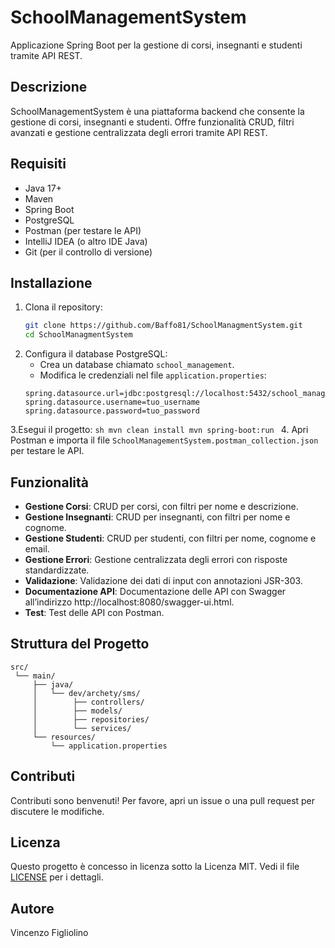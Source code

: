 # SchoolManagementSystem
Applicazione Spring Boot per la gestione di corsi, insegnanti e studenti tramite API REST.
## Descrizione
SchoolManagementSystem è una piattaforma backend che consente la gestione di corsi, insegnanti e studenti. Offre funzionalità CRUD, filtri avanzati e gestione centralizzata degli errori tramite API REST.
## Requisiti
- Java 17+
- Maven
- Spring Boot
- PostgreSQL
- Postman (per testare le API)
- IntelliJ IDEA (o altro IDE Java)
- Git (per il controllo di versione)
## Installazione
  1. Clona il repository:
     ```sh
     git clone https://github.com/Baffo81/SchoolManagmentSystem.git
     cd SchoolManagmentSystem
      ```
  2. Configura il database PostgreSQL:
        - Crea un database chiamato `school_management`.
        - Modifica le credenziali nel file `application.properties`:
        ```properties
        spring.datasource.url=jdbc:postgresql://localhost:5432/school_management
        spring.datasource.username=tuo_username
        spring.datasource.password=tuo_password
        ```
  3.Esegui il progetto:
        ```sh
        mvn clean install
        mvn spring-boot:run
        ```
  4. Apri Postman e importa il file `SchoolManagementSystem.postman_collection.json` per testare le API.
   
## Funzionalità
- **Gestione Corsi**: CRUD per corsi, con filtri per nome e descrizione.
- **Gestione Insegnanti**: CRUD per insegnanti, con filtri per nome e cognome.
- **Gestione Studenti**: CRUD per studenti, con filtri per nome, cognome e email.
- **Gestione Errori**: Gestione centralizzata degli errori con risposte standardizzate.
- **Validazione**: Validazione dei dati di input con annotazioni JSR-303.
- **Documentazione API**: Documentazione delle API con Swagger all’indirizzo http://localhost:8080/swagger-ui.html.
- **Test**: Test delle API con Postman.
## Struttura del Progetto
```
src/
 └── main/
     ├── java/
     │   └── dev/archety/sms/
     │        ├── controllers/
     │        ├── models/
     │        ├── repositories/
     │        └── services/
     └── resources/
         └── application.properties
```
## Contributi
Contributi sono benvenuti! Per favore, apri un issue o una pull request per discutere le modifiche.
## Licenza
Questo progetto è concesso in licenza sotto la Licenza MIT. Vedi il file [LICENSE](LICENSE) per i dettagli.
## Autore
Vincenzo Figliolino
